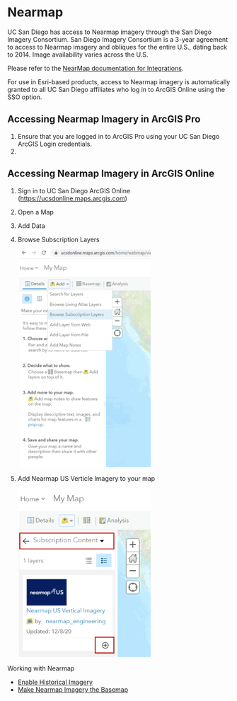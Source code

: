 # Nearmap
UC San Diego has access to Nearmap imagery through the San Diego Imagery Consortium. San Diego Imagery Consortium is a 3-year agreement to access to Nearmap imagery and obliques for the entire U.S., dating back to 2014. Image availability varies across the U.S. 

Please refer to the [NearMap documentation for Integrations](https://docs.nearmap.com/display/ND/INTEGRATIONS).

For use in Esri-based products, access to Nearmap imagery is automatically granted to all UC San Diego affiliates who log in to ArcGIS Online using the SSO option. 

## Accessing Nearmap Imagery in ArcGIS Pro
1. Ensure that you are logged in to ArcGIS Pro using your UC San Diego ArcGIS Login credentials.
1. 

## Accessing Nearmap Imagery in ArcGIS Online
1. Sign in to UC San Diego ArcGIS Online (https://ucsdonline.maps.arcgis.com) 
1. Open a Map
1. Add Data
1. Browse Subscription Layers

   <img src="../images/AGO_addlayers.PNG"  width = 300>

1. Add Nearmap US Verticle Imagery to your map

    <img src="../images/AGO_AddNearMap.png"  width = 300>

Working with Nearmap 
- [Enable Historical Imagery](https://docs.nearmap.com/display/ND/Enable+Historical+Imagery+in+ArcGIS+Online)
- [Make Nearmap Imagery the Basemap](https://docs.nearmap.com/display/ND/Make+Nearmap+Imagery+the+Basemap)

